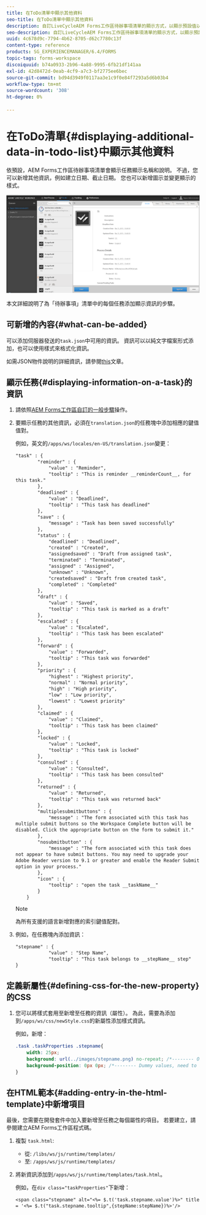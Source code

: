 ```yaml
---
title: 在ToDo清單中顯示其他資料
seo-title: 在ToDo清單中顯示其他資料
description: 自訂LiveCycleAEM Forms工作區待辦事項清單的顯示方式，以顯示預設值以外的詳細資訊。
seo-description: 自訂LiveCycleAEM Forms工作區待辦事項清單的顯示方式，以顯示預設值以外的詳細資訊。
uuid: 4c678d9c-7794-4b62-8705-d62c7780c13f
content-type: reference
products: SG_EXPERIENCEMANAGER/6.4/FORMS
topic-tags: forms-workspace
discoiquuid: b74a0933-2b96-4a88-9995-6fb21df141aa
exl-id: 42d8472d-0eab-4cf9-a7c3-bf2775ee6bec
source-git-commit: bd94d3949f0117aa3e1c9f0e84f7293a5d6b03b4
workflow-type: tm+mt
source-wordcount: '308'
ht-degree: 0%

---
```


# 在ToDo清單{#displaying-additional-data-in-todo-list}中顯示其他資料

依預設，AEM Forms工作區待辦事項清單會顯示任務顯示名稱和說明。 不過，您可以新增其他資訊，例如建立日期、截止日期。 您也可以新增圖示並變更顯示的樣式。

![查看顯示預設設定的HTML工作區待辦事項標籤](assets/html-todo-list.png)

本文詳細說明了為「待辦事項」清單中的每個任務添加顯示資訊的步驟。

## 可新增的內容{#what-can-be-added}

可以添加伺服器發送的`task.json`中可用的資訊。 資訊可以以純文字檔案形式添加，也可以使用樣式來格式化資訊。

如需JSON物件說明的詳細資訊，請參閱[this](/help/forms/using/html-workspace-json-object-description.md)文章。

## 顯示任務{#displaying-information-on-a-task}的資訊

1. 請依照[AEM Forms工作區自訂的一般步驟](/help/forms/using/generic-steps-html-workspace-customization.md)操作。
1. 要顯示任務的其他資訊，必須在`translation.json`的任務塊中添加相應的鍵值值對。

   例如，英文的`/apps/ws/locales/en-US/translation.json`變更：

   ```
   "task" : {
           "reminder" : {
               "value" : "Reminder",
               "tooltip" : "This is reminder __reminderCount__, for this task."
           },
           "deadlined" : {
               "value" : "Deadlined",
               "tooltip" : "This task has deadlined"
           },
           "save" : {
               "message" : "Task has been saved successfully"
           },
           "status" : {
               "deadlined" : "Deadlined",
               "created" : "Created",
               "assignedsaved" : "Draft from assigned task",
               "terminated" : "Terminated",
               "assigned" : "Assigned",
               "unknown" : "Unknown",
               "createdsaved" : "Draft from created task",
               "completed" : "Completed"
           },
           "draft" : {
               "value" : "Saved",
               "tooltip" : "This task is marked as a draft"
           },
           "escalated" : {
               "value" : "Escalated",
               "tooltip" : "This task has been escalated"
           },
           "forward" : {
               "value" : "Forwarded",
               "tooltip" : "This task was forwarded"
           },
           "priority" : {
               "highest" : "Highest priority",
               "normal" : "Normal priority",
               "high" : "High priority",
               "low" : "Low priority",
               "lowest" : "Lowest priority"
           },
           "claimed" : {
               "value" : "Claimed",
               "tooltip" : "This task has been claimed"
           },
           "locked" : {
               "value" : "Locked",
               "tooltip" : "This task is locked"
           },
           "consulted" : {
               "value" : "Consulted",
               "tooltip" : "This task has been consulted"
           },
           "returned" : {
               "value" : "Returned",
               "tooltip" : "This task was returned back"
           },
           "multiplesubmitbuttons" : {
               "message" : "The form associated with this task has multiple submit buttons so the Workspace Complete button will be disabled. Click the appropriate button on the form to submit it."
           },
           "nosubmitbutton" : {
               "message" : "The form associated with this task does not appear to have submit buttons. You may need to upgrade your Adobe Reader version to 9.1 or greater and enable the Reader Submit option in your process."
           },
           "icon" : {
               "tooltip" : "open the task __taskName__"
           }
       }
   ```

   >[!NOTE]
   >
   >為所有支援的語言新增對應的索引鍵值配對。

1. 例如，在任務塊內添加資訊：

   ```
   "stepname" : {
               "value" : "Step Name",
               "tooltip" : "This task belongs to __stepName__ step"
   }
   ```

## 定義新屬性{#defining-css-for-the-new-property}的CSS

1. 您可以將樣式套用至新增至任務的資訊（屬性）。 為此，需要為添加到`/apps/ws/css/newStyle.css`的新屬性添加樣式資訊。

   例如，新增：

   ```css
   .task .taskProperties .stepname{
       width: 25px;
       background: url(../images/stepname.png) no-repeat; /*-------- Or just reuse background image / image-sprite defined .task .taskProperties span of style.css---------------------*/
       background-position: 0px 0px; /*-------- Dummy values, need to be configured as per user background image / image-sprite ---------------------*/
   }
   ```

## 在HTML範本{#adding-entry-in-the-html-template}中新增項目

最後，您需要在開發套件中加入要新增至任務之每個屬性的項目。 若要建立，請參閱建立AEM Forms工作區程式碼。

1. 複製 `task.html`:

   * 從: `/libs/ws/js/runtime/templates/`
   * 至: `/apps/ws/js/runtime/templates/`

1. 將新資訊添加到`/apps/ws/js/runtime/templates/task.html`。

   例如，在`div class="taskProperties"`下新增：

   ```
   <span class="stepname" alt="<%= $.t('task.stepname.value')%>" title = '<%= $.t("task.stepname.tooltip",{stepName:stepName})%>'/>
   ```
